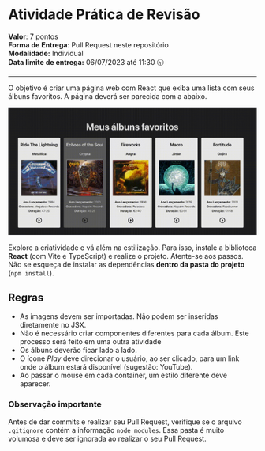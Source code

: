 # Atividade Prática de Revisão

**Valor**: 7 pontos<br>
**Forma de Entrega**: Pull Request neste repositório<br>
**Modalidade:** Individual<br>
**Data limite de entrega:** 06/07/2023 até 11:30 🕥
<hr>

O objetivo é criar uma página web com React que exiba uma lista com seus álbuns favoritos. A página deverá ser parecida com a abaixo.

![exemplo](exemplo.gif)

Explore a criatividade e vá além na estilização.
Para isso, instale a biblioteca **React** (com Vite e TypeScript) e realize o projeto. Atente-se aos passos. Não se esqueça de instalar as dependências **dentro da pasta do projeto** (`npm install`).

## Regras

- As imagens devem ser importadas. Não podem ser inseridas diretamente no JSX.
- Não é necessário criar componentes diferentes para cada álbum. Este processo será feito em uma outra atividade
- Os álbuns deverão ficar lado a lado.
- O ícone _Play_ deve direcionar o usuário, ao ser clicado, para um link onde o álbum estará disponível (sugestão: YouTube).
- Ao passar o mouse em cada container, um estilo diferente deve aparecer.

### Observação importante

Antes de dar commits e realizar seu Pull Request, verifique se o arquivo `.gitignore` contém a informação `node_modules`. Essa pasta é muito volumosa e deve ser ignorada ao realizar o seu Pull Request.
